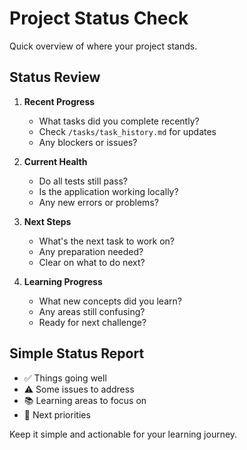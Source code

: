 # Project Status Check

Quick overview of where your project stands.

## Status Review

1. **Recent Progress**
   - What tasks did you complete recently?
   - Check `/tasks/task_history.md` for updates
   - Any blockers or issues?

2. **Current Health**
   - Do all tests still pass?
   - Is the application working locally?
   - Any new errors or problems?

3. **Next Steps**
   - What's the next task to work on?
   - Any preparation needed?
   - Clear on what to do next?

4. **Learning Progress**
   - What new concepts did you learn?
   - Any areas still confusing?
   - Ready for next challenge?

## Simple Status Report
- ✅ Things going well
- ⚠️ Some issues to address
- 📚 Learning areas to focus on
- 🎯 Next priorities

Keep it simple and actionable for your learning journey.